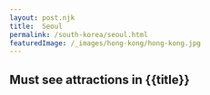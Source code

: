 ```yaml
---
layout: post.njk
title:  Seoul
permalink: /south-korea/seoul.html
featuredImage: /_images/hong-kong/hong-kong.jpg
---
```

## Must see attractions in {{title}}